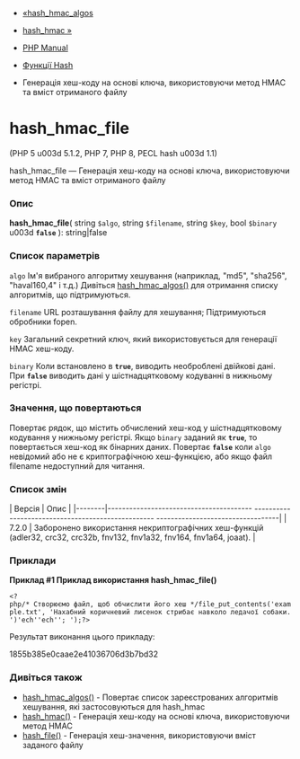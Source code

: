 - [«hash_hmac_algos](function.hash-hmac-algos.md)
- [hash_hmac »](function.hash-hmac.md)

- [PHP Manual](index.md)
- [Функції Hash](ref.hash.md)
- Генерація хеш-коду на основі ключа, використовуючи метод HMAC та
вміст отриманого файлу

# hash_hmac_file

(PHP 5 u003d 5.1.2, PHP 7, PHP 8, PECL hash u003d 1.1)

hash_hmac_file — Генерація хеш-коду на основі ключа, використовуючи метод
HMAC та вміст отриманого файлу

### Опис

**hash_hmac_file**(
string `$algo`,
string `$filename`,
string `$key`,
bool `$binary` u003d **`false`**
): string\|false

### Список параметрів

`algo`
Ім'я вибраного алгоритму хешування (наприклад, "md5", "sha256",
"haval160,4" і т.д.) Дивіться
[hash_hmac_algos()](function.hash-hmac-algos.md) для отримання списку
алгоритмів, що підтримуються.

`filename`
URL розташування файлу для хешування; Підтримуються обробники
fopen.

`key`
Загальний секретний ключ, який використовується для генерації HMAC хеш-коду.

`binary`
Коли встановлено в **`true`**, виводить необроблені двійкові дані.
При **`false`** виводить дані у шістнадцятковому кодуванні в нижньому
регістрі.

### Значення, що повертаються

Повертає рядок, що містить обчислений хеш-код у шістнадцятковому
кодування у нижньому регістрі. Якщо `binary` заданий як **`true`**, то
повертається хеш-код як бінарних даних. Повертає **`false`**
коли `algo` невідомий або не є криптографічною хеш-функцією,
або якщо файл filename недоступний для читання.

### Список змін

| Версія | Опис |
|--------|---------------------------------------- -------------------------------------------------- ----------------------------------|
| 7.2.0 | Заборонено використання некриптографічних хеш-функцій (adler32, crc32, crc32b, fnv132, fnv1a32, fnv164, fnv1a64, joaat). |

### Приклади

**Приклад #1 Приклад використання **hash_hmac_file()****

`<?php/* Створюємо файл, щоб обчислити його хеш */file_put_contents('example.txt', 'Нахабний коричневий лисенок стрибає навколо ледачої собаки.')'ech''ech''; ');?> `

Результат виконання цього прикладу:

1855b385e0caae2e41036706d3b7bd32

### Дивіться також

- [hash_hmac_algos()](function.hash-hmac-algos.md) - Повертає
список зареєстрованих алгоритмів хешування, які застосовуються для
hash_hmac
- [hash_hmac()](function.hash-hmac.md) - Генерація хеш-коду на
основі ключа, використовуючи метод HMAC
- [hash_file()](function.hash-file.md) - Генерація хеш-значення,
використовуючи вміст заданого файлу
